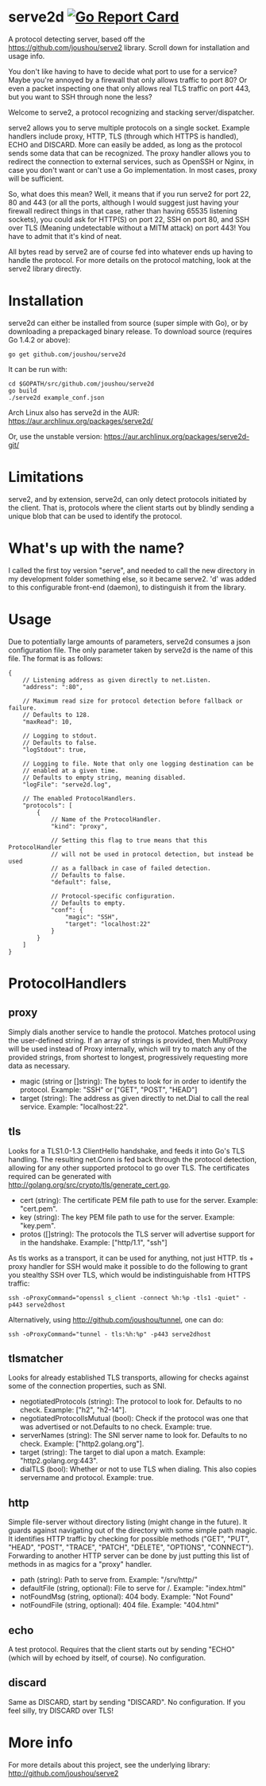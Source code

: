 # serve2d [![Go Report Card](https://goreportcard.com/badge/joushou/serve2d)](https://goreportcard.com/report/joushou/serve2d)

A protocol detecting server, based off the https://github.com/joushou/serve2 library. Scroll down for installation and usage info.

You don't like having to have to decide what port to use for a service? Maybe you're annoyed by a firewall that only allows traffic to port 80? Or even a packet inspecting one that only allows real TLS traffic on port 443, but you want to SSH through none the less?

Welcome to serve2, a protocol recognizing and stacking server/dispatcher.

serve2 allows you to serve multiple protocols on a single socket. Example handlers include proxy, HTTP, TLS (through which HTTPS is handled), ECHO and DISCARD. More can easily be added, as long as the protocol sends some data that can be recognized. The proxy handler allows you to redirect the connection to external services, such as OpenSSH or Nginx, in case you don't want or can't use a Go implementation. In most cases, proxy will be sufficient.

So, what does this mean? Well, it means that if you run serve2 for port 22, 80 and 443 (or all the ports, although I would suggest just having your firewall redirect things in that case, rather than having 65535 listening sockets), you could ask for HTTP(S) on port 22, SSH on port 80, and SSH over TLS (Meaning undetectable without a MITM attack) on port 443! You have to admit that it's kind of neat.

All bytes read by serve2 are of course fed into whatever ends up having to handle the protocol. For more details on the protocol matching, look at the serve2 library directly.

# Installation
serve2d can either be installed from source (super simple with Go), or by downloading a prepackaged binary release.
To download source (requires Go 1.4.2 or above):

	go get github.com/joushou/serve2d

It can be run with:

	cd $GOPATH/src/github.com/joushou/serve2d
	go build
	./serve2d example_conf.json

Arch Linux also has serve2d in the AUR: https://aur.archlinux.org/packages/serve2d/

Or, use the unstable version: https://aur.archlinux.org/packages/serve2d-git/

# Limitations
serve2, and by extension, serve2d, can only detect protocols initiated by the client. That is, protocols where the client starts out by blindly sending a unique blob that can be used to identify the protocol.

# What's up with the name?
I called the first toy version "serve", and needed to call the new directory in my development folder something else, so it became serve2. 'd' was added to this configurable front-end (daemon), to distinguish it from the library.

# Usage
Due to potentially large amounts of parameters, serve2d consumes a json configuration file. The only parameter taken by serve2d is the name of this file. The format is as follows:

```
{
	// Listening address as given directly to net.Listen.
	"address": ":80",

	// Maximum read size for protocol detection before fallback or failure.
	// Defaults to 128.
	"maxRead": 10,

	// Logging to stdout.
	// Defaults to false.
	"logStdout": true,

	// Logging to file. Note that only one logging destination can be
	// enabled at a given time.
	// Defaults to empty string, meaning disabled.
	"logFile": "serve2d.log",

	// The enabled ProtocolHandlers.
	"protocols": [
		{
			// Name of the ProtocolHandler.
			"kind": "proxy",

			// Setting this flag to true means that this ProtocolHandler
			// will not be used in protocol detection, but instead be used
			// as a fallback in case of failed detection.
			// Defaults to false.
			"default": false,

			// Protocol-specific configuration.
			// Defaults to empty.
			"conf": {
				"magic": "SSH",
				"target": "localhost:22"
			}
		}
	]
}
```

# ProtocolHandlers

## proxy
Simply dials another service to handle the protocol. Matches protocol using the user-defined string. If an array of strings is provided, then MultiProxy will be used instead of Proxy internally, which will try to match any of the provided strings, from shortest to longest, progressively requesting more data as necessary.

* magic (string or []string): The bytes to look for in order to identify the protocol. Example: "SSH" or ["GET", "POST", "HEAD"]
* target (string): The address as given directly to net.Dial to call the real service. Example: "localhost:22".

## tls
Looks for a TLS1.0-1.3 ClientHello handshake, and feeds it into Go's TLS handling. The resulting net.Conn is fed back through the protocol detection, allowing for any other supported protocol to go over TLS.
The certificates required can be generated with http://golang.org/src/crypto/tls/generate_cert.go.

* cert (string): The certificate PEM file path to use for the server. Example: "cert.pem".
* key (string): The key PEM file path to use for the server. Example: "key.pem".
* protos ([]string): The protocols the TLS server will advertise support for in the handshake. Example: ["http/1.1", "ssh"]

As tls works as a transport, it can be used for anything, not just HTTP. tls + proxy handler for SSH would make it possible to do the following to grant you stealthy SSH over TLS, which would be indistinguishable from HTTPS traffic:

	ssh -oProxyCommand="openssl s_client -connect %h:%p -tls1 -quiet" -p443 serve2dhost

Alternatively, using http://github.com/joushou/tunnel, one can do:

	ssh -oProxyCommand="tunnel - tls:%h:%p" -p443 serve2dhost

## tlsmatcher
Looks for already established TLS transports, allowing for checks against some of the connection properties, such as SNI.

* negotiatedProtocols (string): The protocol to look for. Defaults to no check. Example: ["h2", "h2-14"].
* negotiatedProtocolIsMutual (bool): Check if the protocol was one that was advertised or not.Defaults to no check. Example: true.
* serverNames (string): The SNI server name to look for. Defaults to no check. Example: ["http2.golang.org"].
* target (string): The target to dial upon a match. Example: "http2.golang.org:443".
* dialTLS (bool): Whether or not to use TLS when dialing. This also copies servername and protocol. Example: true.

## http
Simple file-server without directory listing (might change in the future). It guards against navigating out of the directory with some simple path magic. It identifies HTTP traffic by checking for possible methods ("GET", "PUT", "HEAD", "POST", "TRACE", "PATCH", "DELETE", "OPTIONS", "CONNECT"). Forwarding to another HTTP server can be done by just putting this list of methods in as magics for a "proxy" handler.

* path (string): Path to serve from. Example: "/srv/http/"
* defaultFile (string, optional): File to serve for /. Example: "index.html"
* notFoundMsg (string, optional): 404 body. Example: "<!DOCTYPE html><html><body>Not Found</body></html>"
* notFoundFile (string, optional): 404 file. Example: "404.html"

## echo
A test protocol. Requires that the client starts out by sending "ECHO" (which will by echoed by itself, of course). No configuration.

## discard
Same as DISCARD, start by sending "DISCARD". No configuration. If you feel silly, try DISCARD over TLS!

# More info
For more details about this project, see the underlying library: http://github.com/joushou/serve2
